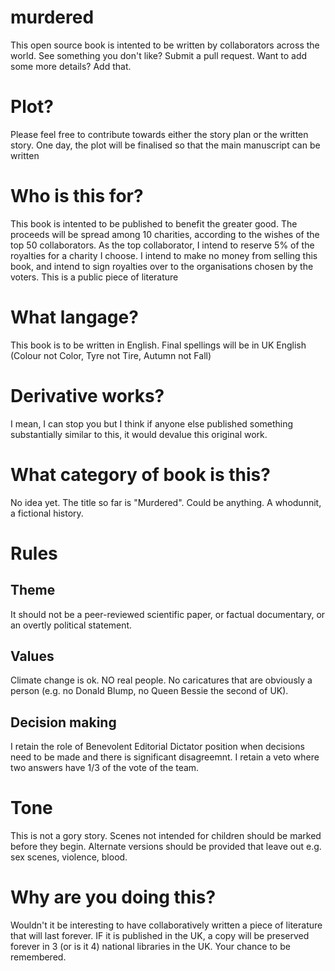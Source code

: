 # murdered
This open source book is intented to be written by collaborators across the world. See something you don't like? Submit a pull request. Want to add some more details? Add that.

# Plot?
Please feel free to contribute towards either the story plan or the written story. One day, the plot will be finalised so that the main manuscript can be written

# Who is this for?
This book is intented to be published to benefit the greater good. The proceeds will be spread among 10 charities, according to the wishes of the top 50 collaborators. As the top collaborator, I intend to reserve 5% of the royalties for a charity I choose.  I intend to make no money from selling this book, and intend to sign royalties over to the organisations chosen by the voters. This is a public piece of literature

# What langage?
This book is to be written in English. Final spellings will be in UK English (Colour not Color, Tyre not Tire, Autumn not Fall)

# Derivative works?
I mean, I can stop you but I think if anyone else published something substantially similar to this, it would devalue this original work. 

# What category of book is this?
No idea yet. The title so far is "Murdered". Could be anything. A whodunnit, a fictional history.

# Rules
## Theme
It should not be a peer-reviewed scientific paper, or factual documentary, or an overtly political statement. 
## Values
Climate change is ok. NO real people. No caricatures that are obviously a person (e.g. no Donald Blump, no Queen Bessie the second of UK). 
## Decision making 
I retain the role of Benevolent Editorial Dictator position when decisions need to be made and there is significant disagreemnt. I retain a veto where two answers have 1/3 of the vote of the team.
# Tone
This is not a gory story. Scenes not intended for children should be marked before they begin. Alternate versions should be provided that leave out e.g. sex scenes, violence, blood.

# Why are you doing this?
Wouldn't it be interesting to have collaboratively written a piece of literature that will last forever. IF it is published in the UK, a copy will be preserved forever in 3 (or is it 4) national libraries in the UK. Your chance to be remembered.

